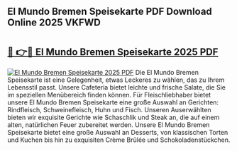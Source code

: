 ## El Mundo Bremen Speisekarte PDF Download Online 2025 VKFWD

# <h2><a href="http://gce7vrh.nevu.top/?p=El+Mundo+Bremen+Speisekarte">🔗 👉🔴 El Mundo Bremen Speisekarte 2025 PDF</a></h2>

[![El Mundo Bremen Speisekarte 2025 PDF](https://i.imgur.com/dBaPXMq.png)](http://gce7vrh.nevu.top/?p=El+Mundo+Bremen+Speisekarte)
Die El Mundo Bremen Speisekarte ist eine Gelegenheit, etwas Leckeres zu wählen, das zu Ihrem Lebensstil passt. Unsere Cafeteria bietet leichte und frische Salate, die Sie im speziellen Menübereich finden können. Für Fleischliebhaber bietet unsere El Mundo Bremen Speisekarte eine große Auswahl an Gerichten: Rindfleisch, Schweinefleisch, Huhn und Fisch. Unseren Auserwählten bieten wir exquisite Gerichte wie Schaschlik und Steak an, die auf einem alten, natürlichen Feuer zubereitet werden. Unsere El Mundo Bremen Speisekarte bietet eine große Auswahl an Desserts, von klassischen Torten und Kuchen bis hin zu exquisiten Crème Brûlée und Schokoladenstückchen.
